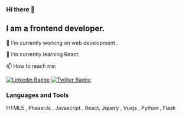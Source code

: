 ### Hi there 👋
## I am a frontend developer.

  🔭 I’m currently working on web development .

  🌱 I’m currently learning React.

  📫 How to reach me: 

[![Linkedin Badge](https://img.shields.io/badge/-Linkedin-0000FF?style=flat-square&labelColor=0000FF&logo=Medium&logoColor=white&link=link)](https://www.linkedin.com/in/cansu-demirhan-177387190/)
  [![Twitter Badge](https://img.shields.io/badge/-Twitter-1DA1F2?style=flat-square&labelColor=1DA1F2&logo=Medium&logoColor=white&link=link)](https://twitter.com/cansudmrhan)
  
  ### Languages and Tools
  HTML5 , PhaserJs , Javascript , React, Jquery , Vuejs , Python , Flask
<!--  [![Javascript Badge](https://raw.githubusercontent.com/danielcranney/readme-generator/main/public/icons/skills/javascript-colored.svg)](https://developer.mozilla.org/en-US/docs/Web/JavaScript)
  
-->  
<!--
**cansudmrhan/cansudmrhan** is a ✨ _special_ ✨ repository because its `README.md` (this file) appears on your GitHub profile.

Here are some ideas to get you started:

- 🔭 I’m currently working on ...
- 🌱 I’m currently learning ...
- 👯 I’m looking to collaborate on ...
- 🤔 I’m looking for help with ...
- 💬 Ask me about ...
- 📫 How to reach me: ...
- 😄 Pronouns: ...
- ⚡ Fun fact: ...
-->
